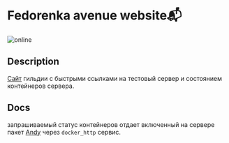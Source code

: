 # Fedorenka avenue website📬

![online](https://img.shields.io/website?url=https://fedorenka.website)

## Description

[Сайт](https://fedorenka.website) гильдии с быстрыми ссылками на тестовый сервер и состоянием контейнеров сервера.

## Docs

запрашиваемый статус контейнеров отдает включенный на сервере пакет [Andy](https://github.com/bringmetheaugust/Andy) через `docker_http` сервис.
